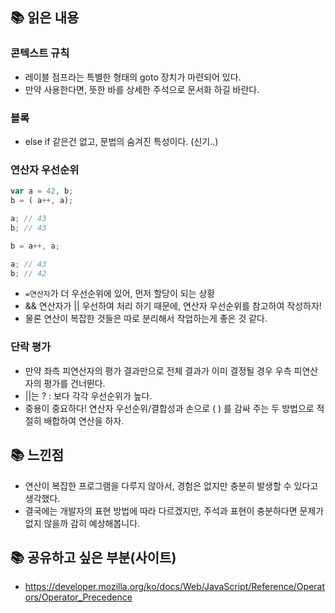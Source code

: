 ## 📚 읽은 내용

### 콘텍스트 규칙
- 레이블 점프라는 특별한 형태의 goto 장치가 마련되어 있다.
- 만약 사용한다면, 뜻한 바를 상세한 주석으로 문서화 하길 바란다.

### 블록
- else if 같은건 없고, 문법의 숨겨진 특성이다. (신기..)

### 연산자 우선순위

```javascript
var a = 42, b;
b = ( a++, a);

a; // 43
b; // 43

b = a++, a;

a; // 43
b; // 42
```
- `=연산자`가 더 우선순위에 있어, 먼저 할당이 되는 상황
- && 연산자가 || 우선하여 처리 하기 때문에, 연산자 우선순위를 참고하여 작성하자!
- 물론 연산이 복잡한 것들은 따로 분리해서 작업하는게 좋은 것 같다.

### 단락 평가
- 만약 좌측 피연산자의  평가 결과만으로 전체 결과가 이미 결정될 경우 우측 피연산자의 평가를 건너뛴다.
- ||는 ? : 보다  각각 우선순위가 높다.
- 중용이 중요하다! 연산자 우선순위/결합성과 손으로 ( ) 를 감싸 주는 두 방법으로 적절히 배합하여 연산을 하자.

## 📚 느낀점
- 연산이 복잡한 프로그램을 다루지 않아서, 경험은 없지만 충분히 발생할 수 있다고 생각했다.
- 결국에는 개발자의 표현 방법에 따라 다르겠지만, 주석과 표현이 충분하다면 문제가 없지 않을까 감히 예상해봅니다.
 

## 📚 공유하고 싶은 부분(사이트)
- https://developer.mozilla.org/ko/docs/Web/JavaScript/Reference/Operators/Operator_Precedence